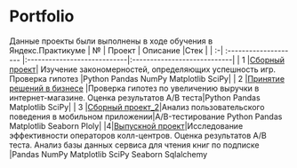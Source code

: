 # Portfolio

Данные проекты были выполнены в ходе обучения в Яндекс.Практикуме
| № | Проект                 | Описание                    |Стек                         |
| :-| :--------------------  |:----------------------------|:----------------------------|
| 1 |[Сборный проект](https://github.com/ekaterina-tkachenko/Yandex_Projects/blob/main/Prefab%20project/prefab%20project_Tkachenko.ipynb)| Изучение закономерностей, определяющих успешность игр. Проверка гипотез  |Python Pandas NumPy Matplotlib SciPy|
| 2 |[Принятие решений в бизнесе](https://github.com/ekaterina-tkachenko/Yandex_Projects/blob/main/Evaluation%20of%20A:B%20test%20results/evaluation%20of%20A:B%20test%20results_Tkachenko.ipynb) |Проверка гипотез по увеличению выручки в интернет-магазине. Оценка результатов A/B теста|Python Pandas Matplotlib SciPy|
| 3 |[Сборный проект_2](https://github.com/ekaterina-tkachenko/Yandex_Projects/blob/main/Prefab%20project_2/prefab%20project_2_Tkachenko.ipynb)|Анализ пользовательского поведения в мобильном приложении|A/B-тестирование Python Pandas Matplotlib Seaborn Ploly|
|4|[Выпускной проект](https://github.com/ekaterina-tkachenko/Yandex_Projects/tree/main/Graduation%20project)|Исследование эффективности операторов колл-центров.  Оценка результатов А/В теста. Анализ базы данных сервиса для чтения книг по подписке |Pandas NumPy Matplotlib SciPy Seaborn Sqlalchemy
